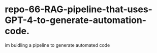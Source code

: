 # repo-66-RAG-pipeline-that-uses-GPT-4-to-generate-automation-code.
im buidling a pipeline to generate automated code
